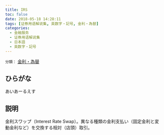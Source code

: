 ```yaml
---
title: IRS
toc: false
date: 2018-05-18 14:28:11
tags: [证券用语解说集, 英数字・記号, 金利・為替]
categories:
  - 金融服务
  - 证券用语解说集
  - 日本語
  - 英数字・記号
---
```


`分類：` [金利・為替](/tags/金利・為替/)

## ひらがな

あいあーるえす

## 説明

金利スワップ（Interest Rate Swap）。異なる種類の金利支払い（固定金利と変動金利など）を交換する相対（店頭）取引。
